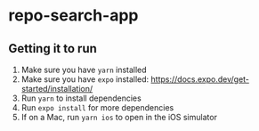 # repo-search-app

## Getting it to run

1. Make sure you have `yarn` installed
2. Make sure you have `expo` installed: https://docs.expo.dev/get-started/installation/
3. Run `yarn` to install dependencies
4. Run `expo install` for more dependencies
5. If on a Mac, run `yarn ios` to open in the iOS simulator
